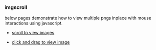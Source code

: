 ### imgscroll

below pages demonstrate how to view multiple pngs inplace with mouse interactions using javascript.

* [scroll to view images](../demo/scrollgie.html)

* [click and drag to view image](../demo/clicky.html)
